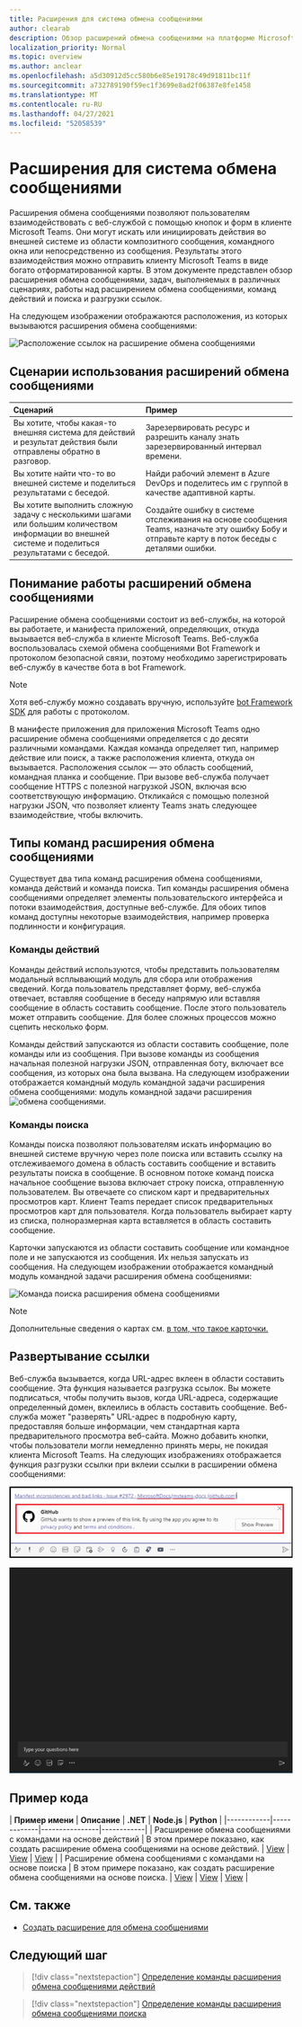 ```yaml
---
title: Расширения для система обмена сообщениями
author: clearab
description: Обзор расширений обмена сообщениями на платформе Microsoft Teams
localization_priority: Normal
ms.topic: overview
ms.author: anclear
ms.openlocfilehash: a5d30912d5cc580b6e85e19178c49d91811bc11f
ms.sourcegitcommit: a732789190f59ec1f3699e8ad2f06387e8fe1458
ms.translationtype: MT
ms.contentlocale: ru-RU
ms.lasthandoff: 04/27/2021
ms.locfileid: "52058539"
---
```

# <a name="messaging-extensions"></a>Расширения для система обмена сообщениями

Расширения обмена сообщениями позволяют пользователям взаимодействовать с веб-службой с помощью кнопок и форм в клиенте Microsoft Teams. Они могут искать или инициировать действия во внешней системе из области композитного сообщения, командного окна или непосредственно из сообщения. Результаты этого взаимодействия можно отправить клиенту Microsoft Teams в виде богато отформатированной карты. В этом документе представлен обзор расширения обмена сообщениями, задач, выполняемых в различных сценариях, работы над расширением обмена сообщениями, команд действий и поиска и разгрузки ссылок.

На следующем изображении отображаются расположения, из которых вызываются расширения обмена сообщениями:

![Расположение ссылок на расширение обмена сообщениями](~/assets/images/messaging-extension-invoke-locations.png)

## <a name="scenarios-where-messaging-extensions-are-used"></a>Сценарии использования расширений обмена сообщениями

| Сценарий | Пример |
|:-----------------|:-----------------|
|Вы хотите, чтобы какая-то внешняя система для действий и результат действия были отправлены обратно в разговор.|Зарезервировать ресурс и разрешить каналу знать зарезервированный интервал времени.|
|Вы хотите найти что-то во внешней системе и поделиться результатами с беседой.|Найди рабочий элемент в Azure DevOps и поделитесь им с группой в качестве адаптивной карты.|
|Вы хотите выполнить сложную задачу с несколькими шагами или большим количеством информации во внешней системе и поделиться результатами с беседой.|Создайте ошибку в системе отслеживания на основе сообщения Teams, назначьте эту ошибку Бобу и отправьте карту в поток беседы с деталями ошибки.|

## <a name="understand-how-messaging-extensions-work"></a>Понимание работы расширений обмена сообщениями

Расширение обмена сообщениями состоит из веб-службы, на которой вы работаете, и манифеста приложений, определяющих, откуда вызывается веб-служба в клиенте Microsoft Teams. Веб-служба воспользовалась схемой обмена сообщениями Bot Framework и протоколом безопасной связи, поэтому необходимо зарегистрировать веб-службу в качестве бота в bot Framework. 

> [!NOTE]
> Хотя веб-службу можно создавать вручную, используйте [bot Framework SDK](https://github.com/microsoft/botframework) для работы с протоколом.

В манифесте приложения для приложения Microsoft Teams одно расширение обмена сообщениями определяется с до десяти различными командами. Каждая команда определяет тип, например действие или поиск, а также расположения клиента, откуда он вызывается. Расположения ссылок — это область сообщений, командная планка и сообщение. При вызове веб-служба получает сообщение HTTPS с полезной нагрузкой JSON, включая всю соответствующую информацию. Откликайся с помощью полезной нагрузки JSON, что позволяет клиенту Teams знать следующее взаимодействие, чтобы включить. 

## <a name="types-of-messaging-extension-commands"></a>Типы команд расширения обмена сообщениями

Существует два типа команд расширения обмена сообщениями, команда действий и команда поиска. Тип команды расширения обмена сообщениями определяет элементы пользовательского интерфейса и потоки взаимодействия, доступные веб-службе. Для обоих типов команд доступны некоторые взаимодействия, например проверка подлинности и конфигурация.

### <a name="action-commands"></a>Команды действий

Команды действий используются, чтобы представить пользователям модальный всплывающий модуль для сбора или отображения сведений. Когда пользователь представляет форму, веб-служба отвечает, вставляя сообщение в беседу напрямую или вставляя сообщение в область составить сообщение. После этого пользователь может отправить сообщение. Для более сложных процессов можно сцепить несколько форм.

Команды действий запускаются из области составить сообщение, поле команды или из сообщения. При вызове команды из сообщения начальная полезной нагрузки JSON, отправленная боту, включает все сообщения, из которых она была вызвана. На следующем изображении отображается командный модуль командной задачи расширения обмена сообщениями: модуль командной задачи расширения ![ обмена сообщениями.](~/assets/images/task-module.png)

### <a name="search-commands"></a>Команды поиска

Команды поиска позволяют пользователям искать информацию во внешней системе вручную через поле поиска или вставить ссылку на отслеживаемого домена в область составить сообщение и вставить результаты поиска в сообщение. В основном потоке команд поиска начальное сообщение вызова включает строку поиска, отправленную пользователем. Вы отвечаете со списком карт и предварительных просмотров карт. Клиент Teams передает список предварительных просмотров карт для пользователя. Когда пользователь выбирает карту из списка, полноразмерная карта вставляется в область составить сообщение.

Карточки запускаются из области составить сообщение или командное поле и не запускаются из сообщения. Их нельзя запускать из сообщения.
На следующем изображении отображается командный модуль командной задачи расширения обмена сообщениями:

![Команда поиска расширения обмена сообщениями](~/assets/images/search-extension.png)

> [!NOTE]
> Дополнительные сведения о картах см. [в том, что такое карточки.](../task-modules-and-cards/what-are-cards.md)

## <a name="link-unfurling"></a>Развертывание ссылки

Веб-служба вызывается, когда URL-адрес вклеен в области составить сообщение. Эта функция называется разгрузка ссылок. Вы можете подписаться, чтобы получить вызов, когда URL-адреса, содержащие определенный домен, вклеились в область составить сообщение. Веб-служба может "разверять" URL-адрес в подробную карту, предоставляя больше информации, чем стандартная карта предварительного просмотра веб-сайта. Можно добавить кнопки, чтобы пользователи могли немедленно принять меры, не покидая клиента Microsoft Teams.
На следующих изображениях отображается функция разгрузки ссылки при вклеии ссылки в расширении обмена сообщениями:
 
![unfurl link](../assets/images/messaging-extension/unfurl-link.png)

![разгрузка ссылки](../assets/images/messaging-extension/link-unfurl.gif)

## <a name="code-sample"></a>Пример кода

| **Пример имени** | **Описание** | **.NET** | **Node.js** | **Python** |
|------------|-------------|----------------|------------|
| Расширение обмена сообщениями с командами на основе действий | В этом примере показано, как создать расширение обмена сообщениями на основе действий. | [View](https://github.com/microsoft/BotBuilder-Samples/tree/master/samples/csharp_dotnetcore/51.teams-messaging-extensions-action) | [View](https://github.com/microsoft/BotBuilder-Samples/tree/master/samples/javascript_nodejs/51.teams-messaging-extensions-action) | [View](https://github.com/microsoft/BotBuilder-Samples/tree/main/samples/python/51.teams-messaging-extensions-action) |
| Расширение обмена сообщениями с командами на основе поиска | В этом примере показано, как создать расширение обмена сообщениями на основе поиска. | [View](https://github.com/microsoft/BotBuilder-Samples/tree/master/samples/csharp_dotnetcore/50.teams-messaging-extensions-search) | [View](https://github.com/microsoft/BotBuilder-Samples/tree/master/samples/javascript_nodejs/50.teams-messaging-extensions-search) | [View](https://github.com/microsoft/BotBuilder-Samples/tree/main/samples/python/50.teams-messaging-extension-search) |

## <a name="see-also"></a>См. также

- [Создать расширение для обмена сообщениями](../build-your-first-app/build-messaging-extension.md)


## <a name="next-step"></a>Следующий шаг

> [!div class="nextstepaction"]
> [Определение команды расширения обмена сообщениями действий](~/messaging-extensions/how-to/action-commands/define-action-command.md)

> [!div class="nextstepaction"]
> [Определение команды расширения обмена сообщениями поиска](~/messaging-extensions/how-to/search-commands/define-search-command.md)
